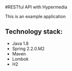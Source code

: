 #RESTful API with Hypermedia

This is an example application 

## Technology stack:

- Java 1.8
- Spring 2.2.0.M2
- Maven
- Lombok
- H2